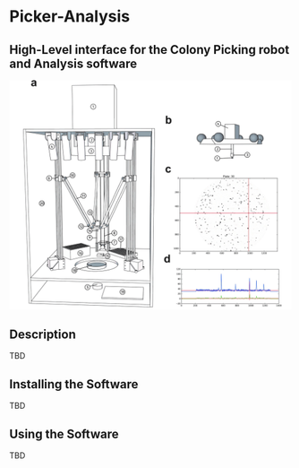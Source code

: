 # Picker-Analysis
## High-Level interface for the Colony Picking robot and Analysis software



![Image of Picker](https://raw.githubusercontent.com/GriesbeckLab/Picker-Firmware/master/picker.jpg)


## Description

TBD

## Installing the Software

TBD

## Using the Software

TBD
